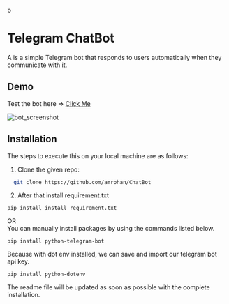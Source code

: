 b
# Telegram ChatBot

A is a simple Telegram bot that responds to users automatically when they communicate with it.


## Demo

Test the bot here => [Click Me](https://t.me/amrohanbot)

![bot_screenshot](https://dev-to-uploads.s3.amazonaws.com/uploads/articles/luocata9aopbnrfspp2v.jpg)




## Installation

The steps to execute this on your local machine are as follows:<br/>

1. Clone the given repo:
```bash
  git clone https://github.com/amrohan/ChatBot
```

2. After that install requirement.txt
```
pip install install requirement.txt

```
  OR<br/>
  You can manually install packages by using the commands listed below.
  ```
  pip install python-telegram-bot
  ```
Because with dot env installed, we can save and import our telegram bot api key.

  ```
  pip install python-dotenv
  ```

The readme file will be updated as soon as possible with the complete installation.